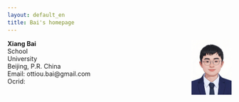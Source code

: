 ```yaml
---
layout: default_en
title: Bai's homepage
---
```


<div id="home">
  <p><img src="/bai.png" width="90" style="float:right"><b> Xiang Bai</b><br>School <br>University<br>Beijing, P.R. China
<br>Email: ottiou.bai@gmail.com <br>Ocrid: </p>

<!--
  <h1> 研究兴趣 </h1>
  <h1> 履历 </h1>
  <h1> 笔记列表 </h1>
  <ul class="posts">
    {% for cat in site.categories %}
      {% if cat[0] == "math" %}
        <h1> 数学文章列表 </h1>
        {% for post in cat[1] %}
        <li><span>{{ post.date | date_to_string }}</span> &raquo; <a href="{{ post.url }}">{{ post.title }}</a></li>
      {% endfor %}
      {% endif %}
      {% if cat[0] == "AI" %}
        <h1> {{ cat[0] }}文章列表 </h1>
        {% for post in cat[1] %}
        <li><span>{{ post.date | date_to_string }}</span> &raquo; <a href="{{ post.url }}">{{ post.title }}</a></li>
      {% endfor %}
      {% endif %}
      {% if cat[0] == "other" %}
        <h1> 其他文章列表 </h1>
        {% for post in cat[1] %}
        <li><span>{{ post.date | date_to_string }}</span> &raquo; <a href="{{ post.url }}">{{ post.title }}</a></li>
      {% endfor %}
      {% endif %}
    {% endfor %}
  </ul>
   -->
   
<!--     <h1>相关推荐</h1>
  <ul class="posts">
    <li><span>01 May 2019</span> &raquo; <a href="https://inkscape.org/zh/learn/tutorials/"> Inkscape 教程</a></li> 
    <li><span>01 May 2019</span> &raquo; <a href="https://jekyllrb.com/tutorials/navigation/#scenario-8-retrieving-items-based-on-front-matter-properties"> jekyll 教程</a></li> 
    <li><span>01 May 2020</span> &raquo; <a href="http://www.texample.net/tikz/"> tikz 官网</a></li> 
  </ul> -->

</div>
